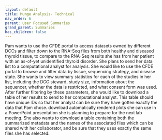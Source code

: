 ```yaml
---
layout: default
title: Munge Analysis- Technical
nav_order: 6
parent: User Focused Summaries
grand_parent: Summaries
has_children: false
---
```

Pam wants to use the CFDE portal to access datasets owned by different DCCs and filter down to the RNA-Seq files from both healthy and diseased thyroid tissue, to compare to the RNA-Seq results she has from her patient with an as-of-yet unidentified thyroid disorder. She plans to send her data list to a computational analyst for analysis. She would like to use the CFDE portal to browse and filter data by tissue, sequencing strategy, and disease state. She wants to view summary statistics for each of the studies in her list, including the DCC steward, study size, information about the sequencer, whether the data is restricted, and what consent form was used. After further filtering by these parameters, she would like to download a table of her results to send to her computational analyst. This table should have unique IDs so that her analyst can be sure they have gotten exactly the data that Pam chose.
download automatically rendered plots she can use in a PowerPoint presentation she is planning to prepare for the next lab meeting. She also wants to download a table containing both the summarized metadata and the names of the associated files which can be shared with her collaborator, and be sure that they uses exactly the same files she has selected.
